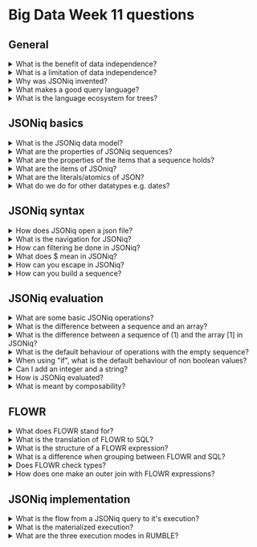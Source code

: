# Big Data Week 11 questions
## General
<details><summary>What is the benefit of data independence? </summary>

- The logical language (SQL) works on many different physical implementations (Postgres, Spark, Hive).

</details>
<details><summary>What is a limitation of data independence? </summary>

- It needs data homogeneity or Spark enforces data homogeneity in a non-optimal way (convert an array to a string etc.).

</details>
<details><summary>Why was JSONiq invented? </summary>

- It can query heterogeneous, denormalized (even more than once, what still is okay for Spark) data nicely compared to SQL.

</details>
<details><summary>What makes a good query language? </summary>

- Declarative: What? (and not how) also enables data independence
- Functional: The language expressions act like mathematical functions that operate on an instance of a model.
- Set-based: Act on one or a set of instances and output a set of instances.

</details>
<details><summary>What is the language ecosystem for trees? </summary>

- There is none, but it is again XML vs JSON and different languages for different operations:
	- Navigation: XPath vs JSONPath
	- Transform. XSLT vs JSONT
	- XQuery: XQuery vs JSONiq (and more)
	- Update scripts: XQuery Update Facility vs JSONiq

</details>
	
## JSONiq basics
<details><summary>What is the JSONiq data model? </summary>

- Ordered sequences of items

</details>
<details><summary>What are the properties of JSONiq sequences? </summary>

- The sequence is ordered and flat, without a hierarchy.

</details>
<details><summary>What are the properties of the items that a sequence holds? </summary>

- Items can be denormalised and heterogeneous.

</details>	
<details><summary>What are the items of JSOniq? </summary>

- atomic
- array (enable hierarchy)
- objects (enable hierarchy)
- functions

</details>
<details><summary>What are the literals/atomics of JSON? </summary>

- Strings
- Numbers
- Booleans
- null

</details>
<details><summary>What do we do for other datatypes e.g. dates? </summary>

- There are implemented functions that take strings as input and return some other datatype.

</details>
	
## JSONiq syntax

<details><summary>How does JSONiq open a json file? </summary>

- json-doc("myfile.json")

</details>
<details><summary>What is the navigation for JSONiq? </summary>

- "." for objects
- "[q]" for arrays (if q is none, then it is the same as explode and q=[number] for an index)

</details>
<details><summary>How can filtering be done in JSONiq? </summary>

- [$$.code="CH"] responds with the indices where the code is "CH"

</details>
<details><summary>What does $ mean in JSONiq? </summary>

- $ is the context item, that indicates local variables
- $$ means each object, that would match the condition

</details>
<details><summary>How can you escape in JSONiq? </summary>

- With \

</details>
<details><summary>How can you build a sequence? </summary>

- With "," e.g. *(1,2,3,4,5,6,7,8,9,10)* 
- With "to" e.g. *1 to 10*

</details>

## JSONiq evaluation

<details><summary>What are some basic JSONiq operations? </summary>

- integer arithmetic
	- Empty sequence, where "()+1"=()
	- typed, not allowed for nested objects
- String operations:
	- concat
	- string-join
	- take sub strings
	- length of string
- Evaluation (eq, le)
	- General comparisons (=,< etc.)
		- if one item of the sequence matches, the whole sequence returns one true, this holds on both sides
- Logics (and, or, not) including non boolean like "if"

</details>
<details><summary>What is the difference between a sequence and an array? </summary>

- A sequence, which is on top, can scale into the millions, an array, that sits lower, does not scale as well.

</details>
<details><summary>What is the difference between a sequence of (1) and the array [1] in JSONiq? </summary>

- The sequence is equal to 1, while the array encodes a level of hierarchy.

</details>	
<details><summary>What is the default behaviour of operations with the empty sequence? </summary>

- an operation on an empty sequence returns the empty sequence

</details>
<details><summary>When using "if", what is the default behaviour of non boolean values? </summary>

- "0" and empty means *False*, complex datatypes give errors, else *True*.

</details>
<details><summary>Can I add an integer and a string? </summary>

- No, JSONiq is typed, the only "semi-typed" object is the empty set.

</details>
<details><summary>How is JSONiq evaluated? </summary>

- JSONiq is a functional language and as such, there is no evaluation flow, as this is done in a level below the language, but the default is lazy.

</details>	
<details><summary>What is meant by composability? </summary>

- An expression (e.g. 1+2) can be part of any other expression (e.g. "from 1 to 1+2").

</details> 
	
## FLOWR

<details><summary>What does FLOWR stand for? </summary>

- For
- Let
- Order by
- Where
- Return
- (Group by)

</details>
<details><summary>What is the translation of FLOWR to SQL? </summary>

- SELECT.. FROM.. WHERE ..

</details>
<details><summary>What is the structure of a FLOWR expression? </summary>

- Start with *let* or *for*.
- Use *order*, *group*, *where*.
- End with *return*.

</details>
<details><summary>What is a difference when grouping between FLOWR and SQL? </summary>

- In SQL, after grouping, the rows are not available any more, only the groups, whereas with FLOWR, each row of the group still is available.

</details>
<details><summary>Does FLOWR check types? </summary>

- Checking for type is optional, but can be done with *is instance of*, *castable*, *as*

</details>
<details><summary>How does one make an outer join with FLOWR expressions? </summary>

- *allowing empty* enables outer joins

</details>

## JSONiq implementation
<details><summary>What is the flow from a JSONiq query to it's execution? </summary>

- query -parsing &rightarrow; abstract syntax tree -translation &rightarrow; expression Tree -optimization &rightarrow; (another) expression tree -code generation &rightarrow; iterator tree -iterate&materialize &rightarrow; execution

</details>	
<details><summary>What is the materialized execution? </summary>

- The iteration of the iterator (execution) tree and demands that the data is always taken with the instruction to memory (this often can be streamed, if the expression allows it).

</details>
<details><summary>What are the three execution modes in RUMBLE? </summary>

- Dataframe-based execution, which uses the dataframe interface (fastest, most constrained)
- RDD-based execution, on the back of Sparks RDDs (medium, medium)
- local execution, like a single-core Java implementation (slowest, most expressive)

</details>
